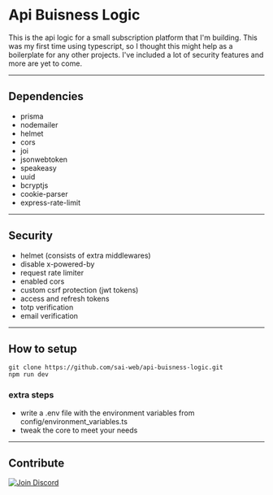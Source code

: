 # Api Buisness Logic

This is the api logic for a small subscription platform that I'm building. This was my first time using typescript, so I thought this might help as a boilerplate for any other projects. I've included a lot of security features and more are yet to come.

---

## Dependencies

- prisma
- nodemailer
- helmet
- cors
- joi
- jsonwebtoken
- speakeasy
- uuid
- bcryptjs
- cookie-parser
- express-rate-limit

---

## Security

- helmet (consists of extra middlewares)
- disable x-powered-by
- request rate limiter
- enabled cors
- custom csrf protection (jwt tokens)
- access and refresh tokens
- totp verification
- email verification

---

## How to setup

```
git clone https://github.com/sai-web/api-buisness-logic.git
npm run dev
```

### extra steps

- write a .env file with the environment variables from config/environment_variables.ts
- tweak the core to meet your needs

---

## Contribute

[![Join Discord](https://discordapp.com/api/guilds/658189217746255881/embed.png)](https://discord.gg/n9rVDZh)